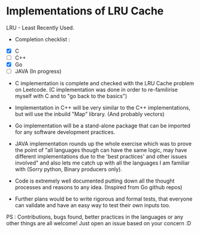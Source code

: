 # Implementations of LRU Cache

LRU - Least Recently Used. 

* Completion checklist :
 - [x] C
 - [ ] C++
 - [x] Go 
 - [ ] JAVA (In progress)
 
* C implementation is complete and checked with the LRU Cache problem on Leetcode. 
(C implementation was done in order to re-familirise myself with C and to "go back to the basics")

* Implementation in C++ will be very similar to the C++ implementations, but will use the inbuild "Map" 
library. (And probably vectors)

* Go implementation will be a stand-alone package that can be imported for any software development practices.

* JAVA implementation rounds up the whole exercise which was to prove the point of "all languages though can have the same logic, may have different implementations due to the 'best practices' and other issues involved" and also lets me catch up with all the languages I am familiar with (Sorry python, Binary producers only).

* Code is extremely well documented putting down all the thought processes and reasons to any idea. (Inspired from Go github repos)

* Further plans would be to write rigorous and formal tests, that everyone can validate and have an easy way to test their own inputs too.

PS : Contributions, bugs found, better practices in the languages or any other things are all welcome! Just open an issue based on your concern :D
